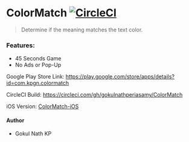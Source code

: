 # ColorMatch [![CircleCI](https://circleci.com/gh/gokulnathperiasamy/ColorMatch-Android/tree/master.svg?style=shield)](https://circleci.com/gh/gokulnathperiasamy/ColorMatch-Android/tree/master)

> Determine if the meaning matches the text color.

### Features:

- 45 Seconds Game
- No Ads or Pop-Up

Google Play Store Link: https://play.google.com/store/apps/details?id=com.kpgn.colormatch

CircleCI Build: https://circleci.com/gh/gokulnathperiasamy/ColorMatch

iOS Version: [ColorMatch-iOS](https://github.com/gokulnathperiasamy/ColorMatch-iOS)

#### Author

- Gokul Nath KP
